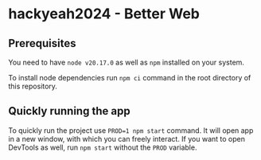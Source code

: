# hackyeah2024 - Better Web

## Prerequisites

You need to have `node v20.17.0` as well as `npm` installed on your system.

To install node dependencies run `npm ci` command in the root directory of this
repository.

## Quickly running the app

To quickly run the project use `PROD=1 npm start` command. It will open app in
a new window, with which you can freely interact. If you want to open DevTools
as well, run `npm start` without the `PROD` variable.


